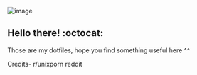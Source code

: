 ![image](https://github.com/Nandan-N/Dotfiles/assets/114895869/9b1b49dd-af08-4c42-aeb3-4f9962d01338)


## Hello there! :octocat:

Those are my dotfiles, hope you find something useful here ^^


Credits-
r/unixporn reddit


